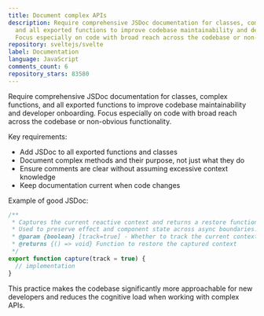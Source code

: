 ```yaml
---
title: Document complex APIs
description: Require comprehensive JSDoc documentation for classes, complex functions,
  and all exported functions to improve codebase maintainability and developer onboarding.
  Focus especially on code with broad reach across the codebase or non-obvious functionality.
repository: sveltejs/svelte
label: Documentation
language: JavaScript
comments_count: 6
repository_stars: 83580
---
```


Require comprehensive JSDoc documentation for classes, complex functions, and all exported functions to improve codebase maintainability and developer onboarding. Focus especially on code with broad reach across the codebase or non-obvious functionality.

Key requirements:
- Add JSDoc to all exported functions and classes
- Document complex methods and their purpose, not just what they do
- Ensure comments are clear without assuming excessive context knowledge
- Keep documentation current when code changes

Example of good JSDoc:
```javascript
/**
 * Captures the current reactive context and returns a restore function.
 * Used to preserve effect and component state across async boundaries.
 * @param {boolean} [track=true] - Whether to track the current context
 * @returns {() => void} Function to restore the captured context
 */
export function capture(track = true) {
  // implementation
}
```

This practice makes the codebase significantly more approachable for new developers and reduces the cognitive load when working with complex APIs.